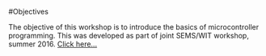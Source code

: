 #Objectives

The objective of this workshop is to introduce the basics of microcontroller programming.
This was developed as part of joint SEMS/WIT workshop, summer 2016.
[Click here...](http://witcomputingcamp.github.io/IoT/topic01/index.html)